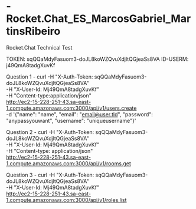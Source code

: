 # -Rocket.Chat_ES_MarcosGabriel_MartinsRibeiro
Rocket.Chat Technical Test

TOKEN: sqQQaMdyFasuom3-doJL8koWZQvuXdjltQGjeaSs8VA
ID-USERM: j49QmA8tadgXuvKf

Question 1 - 
curl -H "X-Auth-Token: sqQQaMdyFasuom3-doJL8koWZQvuXdjltQGjeaSs8VA" \
     -H "X-User-Id: Mj49QmA8tadgXuvKf" \
     -H "Content-type:application/json" \
     http://ec2-15-228-251-43.sa-east-1.compute.amazonaws.com:3000/api/v1/users.create \
     -d '{"name": "name", "email": "email@user.tld", "password": "anypassyouwant", "username": "uniqueusername"}'
     
Question 2 - 
curl -H "X-Auth-Token: sqQQaMdyFasuom3-doJL8koWZQvuXdjltQGjeaSs8VA" \
     -H "X-User-Id: Mj49QmA8tadgXuvKf" \
     -H "Content-type: application/json" \
     http://ec2-15-228-251-43.sa-east-1.compute.amazonaws.com:3000/api/v1/rooms.get
     
Question 3 -
curl -H "X-Auth-Token: sqQQaMdyFasuom3-doJL8koWZQvuXdjltQGjeaSs8VA" \
     -H "X-User-Id: Mj49QmA8tadgXuvKf" \
     http://ec2-15-228-251-43.sa-east-1.compute.amazonaws.com:3000/api/v1/roles.list
